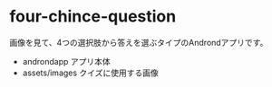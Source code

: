 # four-chince-question
画像を見て、4つの選択肢から答えを選ぶタイプのAndrondアプリです。

- androndapp アプリ本体
- assets/images クイズに使用する画像
